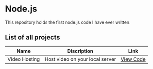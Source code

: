 # Node.js
This repository holds the first node.js code I have ever written.

## List of all projects 

| Name | Discription | Link |
|----------|----------|----------|
| Video Hosting | Host video on your local server | [View Code](./Video%20Hosting/)|
